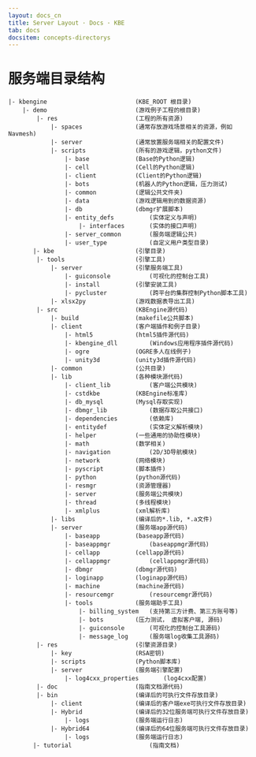 ```yaml
---
layout: docs_cn
title: Server Layout · Docs · KBE
tab: docs
docsitem: concepts-directorys
---
```


服务端目录结构
=============


	|- kbengine							(KBE_ROOT 根目录)
		|- demo							(游戏例子工程的根目录)
			|- res						(工程的所有资源)
				|- spaces				(通常存放游戏场景相关的资源，例如Navmesh)
				|- server				(通常放置服务端相关的配置文件)
				|- scripts				(所有的游戏逻辑，python文件)
					|- base				(Base的Python逻辑)
					|- cell				(Cell的Python逻辑)
					|- client			(Client的Python逻辑)
					|- bots				(机器人的Python逻辑，压力测试)
					|- common			(逻辑公共文件夹)
					|- data				(游戏逻辑用到的数据资源)
					|- db				(dbmgr扩展脚本)
					|- entity_defs			(实体定义与声明)
						|- interfaces		(实体的接口声明)
					|- server_common		(服务端逻辑公共)
					|- user_type			(自定义用户类型目录)
		   |- kbe						(引擎目录)
			|- tools					(引擎工具)
				|- server				(引擎服务端工具)
					|- guiconsole			(可视化的控制台工具)
					|- install			(引擎安装工具)
					|- pycluster			(跨平台的集群控制Python脚本工具)
				|- xlsx2py				(游戏数据表导出工具)
			|- src						(KBEngine源代码)
				|- build				(makefile公共脚本)
				|- client				(客户端插件和例子目录)
					|- html5			(html5插件源代码)
					|- kbengine_dll			(Windows应用程序插件源代码)
					|- ogre				(OGRE多人在线例子)
					|- unity3d			(unity3d插件源代码)
				|- common				(公共目录)
				|- lib					(各种模块源代码)
					|- client_lib			(客户端公共模块)
					|- cstdkbe			(KBEngine标准库)
					|- db_mysql			(Mysql存取实现)
					|- dbmgr_lib			(数据存取公共接口)
					|- dependencies			(依赖库)
					|- entitydef			(实体定义解析模块)
					|- helper			(一些通用的协助性模块)
					|- math				(数学相关)
					|- navigation			(2D/3D导航模块)
					|- network			(网络模块)
					|- pyscript			(脚本插件)
					|- python			(python源代码)
					|- resmgr			(资源管理器)
					|- server			(服务端公共模块)
					|- thread			(多线程模块)
					|- xmlplus			(xml解析库)
				|- libs					(编译后的*.lib, *.a文件)
				|- server				(服务端app源代码)
					|- baseapp			(baseapp源代码)
					|- baseappmgr			(baseappmgr源代码)
					|- cellapp			(cellapp源代码)
					|- cellappmgr			(cellappmgr源代码)
					|- dbmgr			(dbmgr源代码)
					|- loginapp			(loginapp源代码)
					|- machine			(machine源代码)
					|- resourcemgr			(resourcemgr源代码)
					|- tools			(服务端助手工具)
						|- billing_system	(支持第三方计费、第三方账号等)
						|- bots			(压力测试， 虚拟客户端, 源码)
						|- guiconsole		(可视化的控制台工具源码)
						|- message_log		(服务端log收集工具源码)
			|- res						(引擎资源目录)
				|- key					(RSA密钥)
				|- scripts				(Python脚本库)
				|- server				(服务端引擎配置)
					|- log4cxx_properties		(log4cxx配置)
			|- doc						(指南文档源代码)
			|- bin						(编译后的可执行文件存放目录)
				|- client				(编译后的客户端exe可执行文件存放目录)
				|- Hybrid				(编译后的32位服务端可执行文件存放目录)
					|- logs				(服务端运行日志)
				|- Hybrid64				(编译后的64位服务端可执行文件存放目录)
					|- logs				(服务端运行日志)
		   |- tutorial						(指南文档)